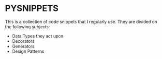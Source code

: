 # PYSNIPPETS

This is a collection of code snippets that I regularly use. They are divided on the following subjects:

- Data Types they act upon
- Decorators
- Generators
- Design Patterns
